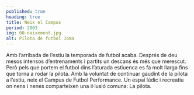 ```yaml
---
published: true
heading: true
title: Neix el Campus
period: 2003
img: 00-naixement.jpg
alt: Pilota de futbol Joma
---
```

Amb l’arribada de l’estiu la temporada de futbol acaba. Després de deu mesos intensos d’entrenaments i partits un descans és més que merescut. Però pels que portem el futbol dins l’aturada estiuenca es fa molt llarga fins que torna a rodar la pilota. Amb la voluntat de continuar gaudint de la pilota a l’estiu, neix el Campus de Futbol Performance. Un espai lúdic i recreatiu on nens i nenes comparteixen una il·lusió comuna: La pilota.